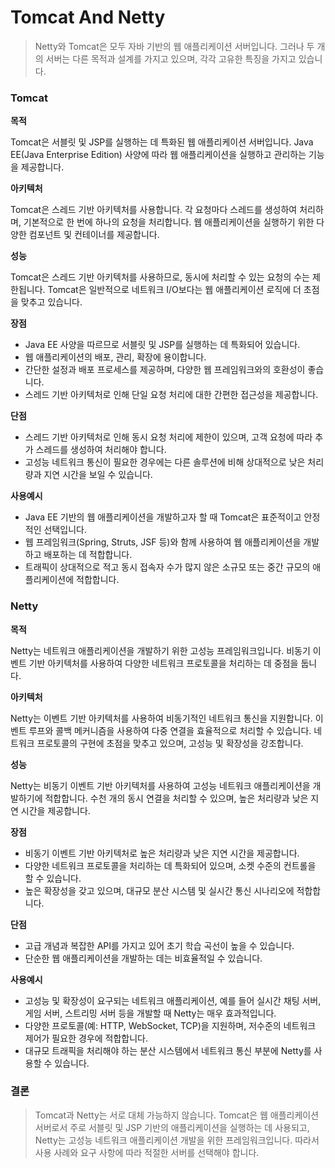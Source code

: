 # Tomcat And Netty

> Netty와 Tomcat은 모두 자바 기반의 웹 애플리케이션 서버입니다. 그러나 두 개의 서버는 다른 목적과 설계를 가지고 있으며, 각각 고유한 특징을 가지고 있습니다.

### Tomcat

**목적**

Tomcat은 서블릿 및 JSP를 실행하는 데 특화된 웹 애플리케이션 서버입니다. Java EE(Java Enterprise Edition) 사양에 따라 웹 애플리케이션을 실행하고 관리하는 기능을 제공합니다.

**아키텍처**

Tomcat은 스레드 기반 아키텍처를 사용합니다. 각 요청마다 스레드를 생성하여 처리하며, 기본적으로 한 번에 하나의 요청을 처리합니다. 웹 애플리케이션을 실행하기 위한 다양한 컴포넌트 및 컨테이너를 제공합니다.

**성능**

Tomcat은 스레드 기반 아키텍처를 사용하므로, 동시에 처리할 수 있는 요청의 수는 제한됩니다. Tomcat은 일반적으로 네트워크 I/O보다는 웹 애플리케이션 로직에 더 초점을 맞추고 있습니다.


**장점**

- Java EE 사양을 따르므로 서블릿 및 JSP를 실행하는 데 특화되어 있습니다.
- 웹 애플리케이션의 배포, 관리, 확장에 용이합니다.
- 간단한 설정과 배포 프로세스를 제공하며, 다양한 웹 프레임워크와의 호환성이 좋습니다.
- 스레드 기반 아키텍처로 인해 단일 요청 처리에 대한 간편한 접근성을 제공합니다.

**단점**

- 스레드 기반 아키텍처로 인해 동시 요청 처리에 제한이 있으며, 고객 요청에 따라 추가 스레드를 생성하여 처리해야 합니다.
- 고성능 네트워크 통신이 필요한 경우에는 다른 솔루션에 비해 상대적으로 낮은 처리량과 지연 시간을 보일 수 있습니다.

**사용예시**

- Java EE 기반의 웹 애플리케이션을 개발하고자 할 때 Tomcat은 표준적이고 안정적인 선택입니다.
- 웹 프레임워크(Spring, Struts, JSF 등)와 함께 사용하여 웹 애플리케이션을 개발하고 배포하는 데 적합합니다.
- 트래픽이 상대적으로 적고 동시 접속자 수가 많지 않은 소규모 또는 중간 규모의 애플리케이션에 적합합니다.


### Netty

**목적**

Netty는 네트워크 애플리케이션을 개발하기 위한 고성능 프레임워크입니다. 비동기 이벤트 기반 아키텍처를 사용하여 다양한 네트워크 프로토콜을 처리하는 데 중점을 둡니다.

**아키텍처**

Netty는 이벤트 기반 아키텍처를 사용하여 비동기적인 네트워크 통신을 지원합니다. 이벤트 루프와 콜백 메커니즘을 사용하여 다중 연결을 효율적으로 처리할 수 있습니다. 네트워크 프로토콜의 구현에 초점을 맞추고 있으며, 고성능 및 확장성을 강조합니다.

**성능**

Netty는 비동기 이벤트 기반 아키텍처를 사용하여 고성능 네트워크 애플리케이션을 개발하기에 적합합니다. 수천 개의 동시 연결을 처리할 수 있으며, 높은 처리량과 낮은 지연 시간을 제공합니다.

**장점**

- 비동기 이벤트 기반 아키텍처로 높은 처리량과 낮은 지연 시간을 제공합니다.
- 다양한 네트워크 프로토콜을 처리하는 데 특화되어 있으며, 소켓 수준의 컨트롤을 할 수 있습니다.
- 높은 확장성을 갖고 있으며, 대규모 분산 시스템 및 실시간 통신 시나리오에 적합합니다.

**단점**

- 고급 개념과 복잡한 API를 가지고 있어 초기 학습 곡선이 높을 수 있습니다.
- 단순한 웹 애플리케이션을 개발하는 데는 비효율적일 수 있습니다.

**사용예시**

- 고성능 및 확장성이 요구되는 네트워크 애플리케이션, 예를 들어 실시간 채팅 서버, 게임 서버, 스트리밍 서버 등을 개발할 때 Netty는 매우 효과적입니다.
- 다양한 프로토콜(예: HTTP, WebSocket, TCP)을 지원하며, 저수준의 네트워크 제어가 필요한 경우에 적합합니다.
- 대규모 트래픽을 처리해야 하는 분산 시스템에서 네트워크 통신 부분에 Netty를 사용할 수 있습니다.

### 결론

> Tomcat과 Netty는 서로 대체 가능하지 않습니다. 
> Tomcat은 웹 애플리케이션 서버로서 주로 서블릿 및 JSP 기반의 애플리케이션을 실행하는 데 사용되고, Netty는 고성능 네트워크 애플리케이션 개발을 위한 프레임워크입니다. 
> 따라서 사용 사례와 요구 사항에 따라 적절한 서버를 선택해야 합니다.
